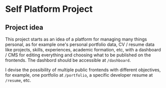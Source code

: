 # Self Platform Project

## Project idea

This project starts as an idea of a platform for managing many things personal, as for example one's personal portfolio data, CV / resume data like projects, skills, experiences, academic formation, etc, with a dashboard / CMS for editing everything and choosing what to be published on the frontends. The dashbord should be accessible at `/dashboard`.

I devise the possibility of multiple public frontends with different objectives, for example, one portfolio at `/portfolio`, a specific developer resume at `/resume`, etc.

